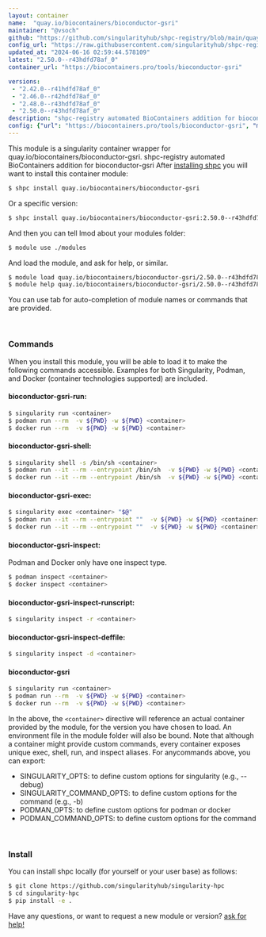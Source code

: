 ```yaml
---
layout: container
name:  "quay.io/biocontainers/bioconductor-gsri"
maintainer: "@vsoch"
github: "https://github.com/singularityhub/shpc-registry/blob/main/quay.io/biocontainers/bioconductor-gsri/container.yaml"
config_url: "https://raw.githubusercontent.com/singularityhub/shpc-registry/main/quay.io/biocontainers/bioconductor-gsri/container.yaml"
updated_at: "2024-06-16 02:59:44.578109"
latest: "2.50.0--r43hdfd78af_0"
container_url: "https://biocontainers.pro/tools/bioconductor-gsri"

versions:
 - "2.42.0--r41hdfd78af_0"
 - "2.46.0--r42hdfd78af_0"
 - "2.48.0--r43hdfd78af_0"
 - "2.50.0--r43hdfd78af_0"
description: "shpc-registry automated BioContainers addition for bioconductor-gsri"
config: {"url": "https://biocontainers.pro/tools/bioconductor-gsri", "maintainer": "@vsoch", "description": "shpc-registry automated BioContainers addition for bioconductor-gsri", "latest": {"2.50.0--r43hdfd78af_0": "sha256:cf62fd413875e0d1ab5f19f4135b1726c84d2b2c63267595122622777a398b80"}, "tags": {"2.42.0--r41hdfd78af_0": "sha256:f1960cd105921c9d018e45d23a803bfc8ba2b364f28a06d2a18ea6c4c28a955d", "2.46.0--r42hdfd78af_0": "sha256:ec2edd296f15932b4ca37d871cd0abbbf696cd16945cdc59d63b2cabb6252ee3", "2.48.0--r43hdfd78af_0": "sha256:b69bbabd163d6f22d0267acb2b8f694a67d3c68b949843a5049b583d20fe0ed4", "2.50.0--r43hdfd78af_0": "sha256:cf62fd413875e0d1ab5f19f4135b1726c84d2b2c63267595122622777a398b80"}, "docker": "quay.io/biocontainers/bioconductor-gsri"}
---
```


This module is a singularity container wrapper for quay.io/biocontainers/bioconductor-gsri.
shpc-registry automated BioContainers addition for bioconductor-gsri
After [installing shpc](#install) you will want to install this container module:


```bash
$ shpc install quay.io/biocontainers/bioconductor-gsri
```

Or a specific version:

```bash
$ shpc install quay.io/biocontainers/bioconductor-gsri:2.50.0--r43hdfd78af_0
```

And then you can tell lmod about your modules folder:

```bash
$ module use ./modules
```

And load the module, and ask for help, or similar.

```bash
$ module load quay.io/biocontainers/bioconductor-gsri/2.50.0--r43hdfd78af_0
$ module help quay.io/biocontainers/bioconductor-gsri/2.50.0--r43hdfd78af_0
```

You can use tab for auto-completion of module names or commands that are provided.

<br>

### Commands

When you install this module, you will be able to load it to make the following commands accessible.
Examples for both Singularity, Podman, and Docker (container technologies supported) are included.

#### bioconductor-gsri-run:

```bash
$ singularity run <container>
$ podman run --rm  -v ${PWD} -w ${PWD} <container>
$ docker run --rm  -v ${PWD} -w ${PWD} <container>
```

#### bioconductor-gsri-shell:

```bash
$ singularity shell -s /bin/sh <container>
$ podman run --it --rm --entrypoint /bin/sh  -v ${PWD} -w ${PWD} <container>
$ docker run --it --rm --entrypoint /bin/sh  -v ${PWD} -w ${PWD} <container>
```

#### bioconductor-gsri-exec:

```bash
$ singularity exec <container> "$@"
$ podman run --it --rm --entrypoint ""  -v ${PWD} -w ${PWD} <container> "$@"
$ docker run --it --rm --entrypoint ""  -v ${PWD} -w ${PWD} <container> "$@"
```

#### bioconductor-gsri-inspect:

Podman and Docker only have one inspect type.

```bash
$ podman inspect <container>
$ docker inspect <container>
```

#### bioconductor-gsri-inspect-runscript:

```bash
$ singularity inspect -r <container>
```

#### bioconductor-gsri-inspect-deffile:

```bash
$ singularity inspect -d <container>
```



#### bioconductor-gsri

```bash
$ singularity run <container>
$ podman run --rm  -v ${PWD} -w ${PWD} <container>
$ docker run --rm  -v ${PWD} -w ${PWD} <container>
```


In the above, the `<container>` directive will reference an actual container provided
by the module, for the version you have chosen to load. An environment file in the
module folder will also be bound. Note that although a container
might provide custom commands, every container exposes unique exec, shell, run, and
inspect aliases. For anycommands above, you can export:

 - SINGULARITY_OPTS: to define custom options for singularity (e.g., --debug)
 - SINGULARITY_COMMAND_OPTS: to define custom options for the command (e.g., -b)
 - PODMAN_OPTS: to define custom options for podman or docker
 - PODMAN_COMMAND_OPTS: to define custom options for the command

<br>

### Install

You can install shpc locally (for yourself or your user base) as follows:

```bash
$ git clone https://github.com/singularityhub/singularity-hpc
$ cd singularity-hpc
$ pip install -e .
```

Have any questions, or want to request a new module or version? [ask for help!](https://github.com/singularityhub/singularity-hpc/issues)